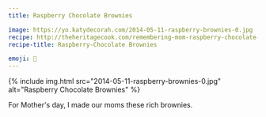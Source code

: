 ```yaml
---
title: Raspberry Chocolate Brownies

image: https://yo.katydecorah.com/2014-05-11-raspberry-brownies-0.jpg
recipe: http://theheritagecook.com/remembering-mom-raspberry-chocolate-brownies-src/
recipe-title: Raspberry-Chocolate Brownies

emoji: 🍫
---
```


<div class="photos">
{% include img.html src="2014-05-11-raspberry-brownies-0.jpg" alt="Raspberry Chocolate Brownies" %}
</div>

For Mother's day, I made our moms these rich brownies.
